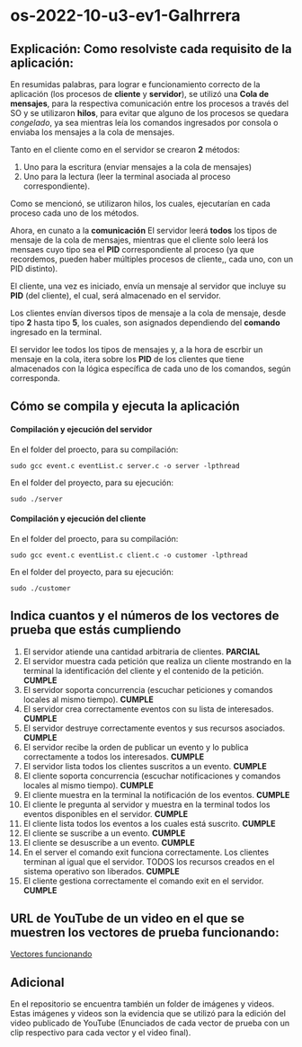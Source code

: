 # os-2022-10-u3-ev1-Galhrrera

## Explicación: Como resolviste cada requisito de la aplicación:

En resumidas palabras, para lograr e funcionamiento correcto de la aplicación (los procesos de **cliente** y **servidor**), se utilizó una **Cola de mensajes**, para la respectiva comunicación entre los procesos a través del SO y se utilizaron **hilos**, para evitar que alguno de los procesos se quedara *congelado*, ya sea mientras leía los comandos ingresados por consola o enviaba los mensajes a la cola de mensajes.

Tanto en el cliente como en el servidor se crearon **2** métodos:
1. Uno para la escritura (enviar mensajes a la cola de mensajes)
2. Uno para la lectura (leer la terminal asociada al proceso correspondiente).

Como se mencionó, se utilizaron hilos, los cuales, ejecutarían en cada proceso cada uno de los métodos.

Ahora, en cunato a la **comunicación**
El servidor leerá **todos** los tipos de mensaje de la cola de mensajes, mientras que el cliente solo leerá los mensaes cuyo tipo sea el **PID** correspondiente al proceso (ya que recordemos, pueden haber múltiples procesos de cliente,, cada uno, con un PID distinto).

El cliente, una vez es iniciado, envía un mensaje al servidor que incluye su **PID** (del cliente), el cual, será almacenado en el servidor.

Los clientes envían diversos tipos de mensaje a la cola de mensaje, desde tipo **2** hasta tipo **5**, los cuales, son asignados dependiendo del **comando** ingresado en la terminal.

El servidor lee todos los tipos de mensajes y, a la hora de escrbir un mensaje en la cola, itera sobre los **PID** de los clientes que tiene almacenados con la lógica específica de cada uno de los comandos, según corresponda.

## Cómo se compila y ejecuta la aplicación

#### Compilación y ejecución del servidor

En el folder del proecto, para su compilación:
~~~
sudo gcc event.c eventList.c server.c -o server -lpthread  
~~~

En el folder del proyecto, para su ejecución:
~~~
sudo ./server  
~~~

#### Compilación y ejecución del cliente

En el folder del proecto, para su compilación:
~~~
sudo gcc event.c eventList.c client.c -o customer -lpthread
~~~

En el folder del proyecto, para su ejecución:
~~~
sudo ./customer
~~~

## Indica cuantos y el números de los vectores de prueba que estás cumpliendo

1. El servidor atiende una cantidad arbitraria de clientes. **PARCIAL**
2. El servidor muestra cada petición que realiza un cliente mostrando en la terminal la identificación del cliente y el contenido de la petición. **CUMPLE**
3. El servidor soporta concurrencia (escuchar peticiones y comandos locales al mismo tiempo). **CUMPLE**
4. El servidor crea correctamente eventos con su lista de interesados. **CUMPLE**
5. El servidor destruye correctamente eventos y sus recursos asociados. **CUMPLE**
6. El servidor recibe la orden de publicar un evento y lo publica correctamente a todos los interesados. **CUMPLE**
7. El servidor lista todos los clientes suscritos a un evento. **CUMPLE**
8. El cliente soporta concurrencia (escuchar notificaciones y comandos locales al mismo tiempo). **CUMPLE**
9. El cliente muestra en la terminal la notificación de los eventos. **CUMPLE**
10. El cliente le pregunta al servidor y muestra en la terminal todos los eventos disponibles en el servidor. **CUMPLE**
11. El cliente lista todos los eventos a los cuales está suscrito. **CUMPLE**
12. El cliente se suscribe a un evento. **CUMPLE**
13. El cliente se desuscribe a un evento. **CUMPLE**
14. En el server el comando exit funciona correctamente. Los clientes terminan al igual que el servidor. TODOS los recursos creados en el sistema operativo son liberados. **CUMPLE**
15. El cliente gestiona correctamente el comando exit en el servidor. **CUMPLE**

## URL de YouTube de un video en el que se muestren los vectores de prueba funcionando:

[Vectores funcionando](https://www.youtube.com/watch?v=VQMYViRlo_Q)

## Adicional

En el repositorio se encuentra también un folder de imágenes y videos. 
Estas imágenes y videos son la evidencia que se utilizó para la edición del video publicado de YouTube (Enunciados de cada vector de prueba con un clip respectivo para cada vector y el video final).
